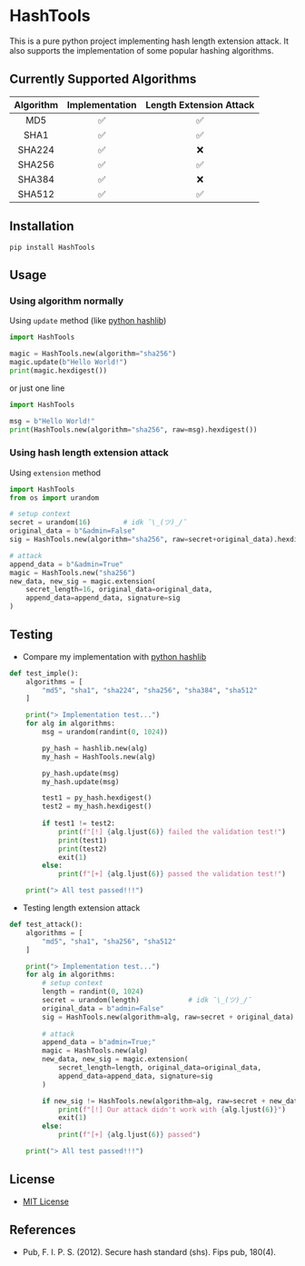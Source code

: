 # HashTools

This is a pure python project implementing hash length extension attack. It also supports the implementation of some popular hashing algorithms.

## Currently Supported Algorithms

| Algorithm | Implementation     |  Length Extension Attack |
| :-------: | :----------------: | :----------------------: |
| MD5       | :white_check_mark: | :white_check_mark:       |
| SHA1      | :white_check_mark: | :white_check_mark:       |
| SHA224    | :white_check_mark: | :x:                      |
| SHA256    | :white_check_mark: | :white_check_mark:       |
| SHA384    | :white_check_mark: | :x:                      |
| SHA512    | :white_check_mark: | :white_check_mark:       |

## Installation

```shell
pip install HashTools
```

## Usage

### Using algorithm normally

Using `update` method (like [python hashlib](https://docs.python.org/3/library/hashlib.html))

```python
import HashTools

magic = HashTools.new(algorithm="sha256")
magic.update(b"Hello World!")
print(magic.hexdigest())
```

or just one line

```python
import HashTools

msg = b"Hello World!"
print(HashTools.new(algorithm="sha256", raw=msg).hexdigest())
```

### Using hash length extension attack

Using `extension` method

```python
import HashTools
from os import urandom

# setup context
secret = urandom(16)        # idk ¯\_(ツ)_/¯
original_data = b"&admin=False"
sig = HashTools.new(algorithm="sha256", raw=secret+original_data).hexdigest()

# attack
append_data = b"&admin=True"
magic = HashTools.new("sha256")
new_data, new_sig = magic.extension(
    secret_length=16, original_data=original_data,
    append_data=append_data, signature=sig
)
```

## Testing

- Compare my implementation with [python hashlib](https://docs.python.org/3/library/hashlib.html)

```python
def test_imple():
    algorithms = [
        "md5", "sha1", "sha224", "sha256", "sha384", "sha512"
    ]

    print("> Implementation test...")
    for alg in algorithms:
        msg = urandom(randint(0, 1024))

        py_hash = hashlib.new(alg)
        my_hash = HashTools.new(alg)

        py_hash.update(msg)
        my_hash.update(msg)

        test1 = py_hash.hexdigest()
        test2 = my_hash.hexdigest()
        
        if test1 != test2:
            print(f"[!] {alg.ljust(6)} failed the validation test!")
            print(test1)
            print(test2)
            exit(1)
        else:
            print(f"[+] {alg.ljust(6)} passed the validation test!")

    print("> All test passed!!!")
```

- Testing length extension attack

```python
def test_attack():
    algorithms = [
        "md5", "sha1", "sha256", "sha512"
    ]

    print("> Implementation test...")
    for alg in algorithms:
        # setup context
        length = randint(0, 1024)           
        secret = urandom(length)            # idk ¯\_(ツ)_/¯
        original_data = b"admin=False"
        sig = HashTools.new(algorithm=alg, raw=secret + original_data).hexdigest()
        
        # attack
        append_data = b"admin=True;"
        magic = HashTools.new(alg)
        new_data, new_sig = magic.extension(
            secret_length=length, original_data=original_data,
            append_data=append_data, signature=sig
        )

        if new_sig != HashTools.new(algorithm=alg, raw=secret + new_data).hexdigest():
            print(f"[!] Our attack didn't work with {alg.ljust(6)}")
            exit(1)
        else:
            print(f"[+] {alg.ljust(6)} passed")

    print("> All test passed!!!")
```

## License

- [MIT License](./License)

## References

- Pub, F. I. P. S. (2012). Secure hash standard (shs). Fips pub, 180(4).